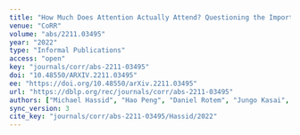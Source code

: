 ```yaml
---
title: "How Much Does Attention Actually Attend? Questioning the Importance of Attention in Pretrained Transformers."
venue: "CoRR"
volume: "abs/2211.03495"
year: "2022"
type: "Informal Publications"
access: "open"
key: "journals/corr/abs-2211-03495"
doi: "10.48550/ARXIV.2211.03495"
ee: "https://doi.org/10.48550/arXiv.2211.03495"
url: "https://dblp.org/rec/journals/corr/abs-2211-03495"
authors: ["Michael Hassid", "Hao Peng", "Daniel Rotem", "Jungo Kasai", "Ivan Montero", "Noah A. Smith", "Roy Schwartz"]
sync_version: 3
cite_key: "journals/corr/abs-2211-03495/Hassid/2022"
---
```

